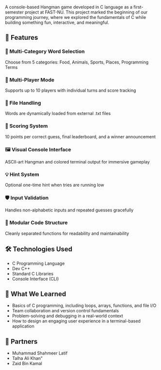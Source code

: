 A console-based Hangman game developed in C language as a first-semester project at FAST-NU. This project marked the beginning of our programming journey, where we explored the fundamentals of C while building something fun, interactive, and meaningful.

## 🚀 Features
### 🧠 Multi-Category Word Selection
Choose from 5 categories: Food, Animals, Sports, Places, Programming Terms

### 👥 Multi-Player Mode
Supports up to 10 players with individual turns and score tracking

### 📂 File Handling
Words are dynamically loaded from external .txt files

### 🎯 Scoring System
10 points per correct guess, final leaderboard, and a winner announcement

### 🖼️ Visual Console Interface
ASCII-art Hangman and colored terminal output for immersive gameplay

### 💡 Hint System
Optional one-time hint when tries are running low

### 🛡️ Input Validation
Handles non-alphabetic inputs and repeated guesses gracefully

### 🔁 Modular Code Structure
Cleanly separated functions for readability and maintainability

## 🛠 Technologies Used
- C Programming Language
- Dev C++
- Standard C Libraries
- Console Interface (CLI)

## 📌 What We Learned
- Basics of C programming, including loops, arrays, functions, and file I/O
- Team collaboration and version control fundamentals
- Problem-solving and debugging in a real-world context
- How to design an engaging user experience in a terminal-based application

## 🤝 Partners
- Muhammad Shahmeer Latif
- Talha Ali Khan"
- Zaid Bin Kamal

